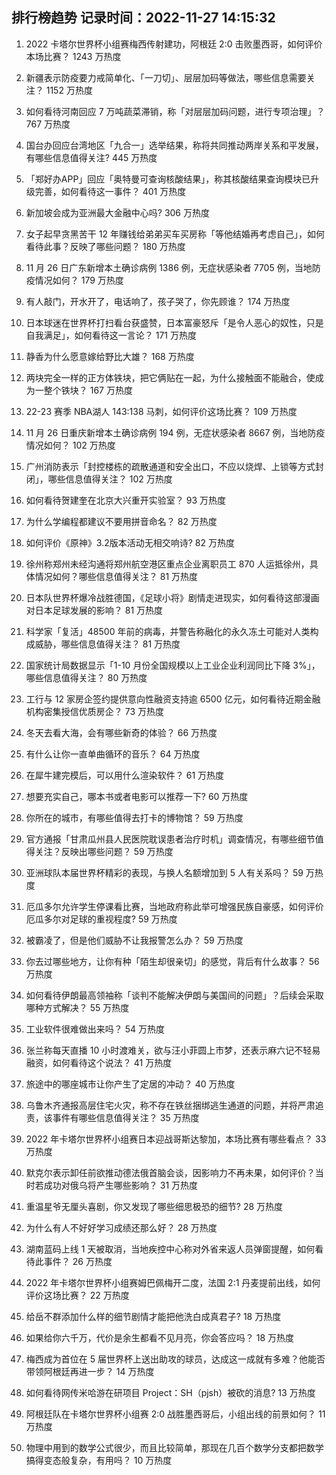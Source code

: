
## 排行榜趋势 记录时间：2022-11-27 14:15:32
  
  1. 2022 卡塔尔世界杯小组赛梅西传射建功，阿根廷 2:0 击败墨西哥，如何评价本场比赛？ 1243 万热度
    
  2. 新疆表示防疫要力戒简单化、「一刀切」、层层加码等做法，哪些信息需要关注？ 1152 万热度
    
  3. 如何看待河南回应 7 万吨蔬菜滞销，称「对层层加码问题，进行专项治理」？ 767 万热度
    
  4. 国台办回应台湾地区「九合一」选举结果，称将共同推动两岸关系和平发展，有哪些信息值得关注? 445 万热度
    
  5. 「郑好办APP」回应「奥特曼可查询核酸结果」，称其核酸结果查询模块已升级完善，如何看待这一事件？ 401 万热度
    
  6. 新加坡会成为亚洲最大金融中心吗? 306 万热度
    
  7. 女子起早贪黑苦干 12 年赚钱给弟弟买车买房称「等他结婚再考虑自己」，如何看待此事？反映了哪些问题？ 180 万热度
    
  8. 11 月 26 日广东新增本土确诊病例 1386 例，无症状感染者 7705 例，当地防疫情况如何？ 179 万热度
    
  9. 有人敲门，开水开了，电话响了，孩子哭了，你先顾谁？ 174 万热度
    
  10. 日本球迷在世界杯打扫看台获盛赞，日本富豪怒斥「是令人恶心的奴性，只是自我满足」，如何看待这一言论？ 171 万热度
    
  11. 静香为什么愿意嫁给野比大雄？ 168 万热度
    
  12. 两块完全一样的正方体铁块，把它俩贴在一起，为什么接触面不能融合，使成为一整个铁块？ 167 万热度
    
  13. 22-23 赛季 NBA湖人 143:138 马刺，如何评价这场比赛？ 109 万热度
    
  14. 11 月 26 日重庆新增本土确诊病例 194 例，无症状感染者 8667 例，当地防疫情况如何？ 102 万热度
    
  15. 广州消防表示「封控楼栋的疏散通道和安全出口，不应以烧焊、上锁等方式封闭」，哪些信息值得关注？ 102 万热度
    
  16. 如何看待贺建奎在北京大兴重开实验室？ 93 万热度
    
  17. 为什么学编程都建议不要用拼音命名？ 82 万热度
    
  18. 如何评价《原神》3.2版本活动无相交响诗? 82 万热度
    
  19. 徐州称郑州未经沟通将郑州航空港区重点企业离职员工 870 人运抵徐州，具体情况如何？哪些信息值得关注？ 81 万热度
    
  20. 日本队世界杯爆冷战胜德国，《足球小将》剧情走进现实，如何看待这部漫画对日本足球发展的影响？ 81 万热度
    
  21. 科学家「复活」48500 年前的病毒，并警告称融化的永久冻土可能对人类构成威胁，哪些信息值得关注？ 81 万热度
    
  22. 国家统计局数据显示「1-10 月份全国规模以上工业企业利润同比下降 3%」，哪些信息值得关注？ 80 万热度
    
  23. 工行与 12 家房企签约提供意向性融资支持逾 6500 亿元，如何看待近期金融机构密集授信优质房企？ 73 万热度
    
  24. 冬天去看大海，会有哪些新奇的体验？ 66 万热度
    
  25. 有什么让你一直单曲循环的音乐？ 64 万热度
    
  26. 在犀牛建完模后，可以用什么渲染软件？ 61 万热度
    
  27. 想要充实自己，哪本书或者电影可以推荐一下? 60 万热度
    
  28. 你所在的城市，有哪些值得去打卡的博物馆？ 59 万热度
    
  29. 官方通报「甘肃瓜州县人民医院耽误患者治疗时机」调查情况，有哪些细节值得关注？反映出哪些问题？ 59 万热度
    
  30. 亚洲球队本届世界杯精彩的表现，与换人名额增加到 5 人有关系吗？ 59 万热度
    
  31. 厄瓜多尔允许学生停课看比赛，当地政府称此举可增强民族自豪感，如何评价厄瓜多尔对足球的重视程度? 59 万热度
    
  32. 被霸凌了，但是他们威胁不让我报警怎么办？ 59 万热度
    
  33. 你去过哪些地方，让你有种「陌生却很亲切」的感觉，背后有什么故事？ 56 万热度
    
  34. 如何看待伊朗最高领袖称「谈判不能解决伊朗与美国间的问题」？后续会采取哪种方式解决？ 55 万热度
    
  35. 工业软件很难做出来吗？ 54 万热度
    
  36. 张兰称每天直播 10 小时渡难关，欲与汪小菲圆上市梦，还表示麻六记不轻易融资，如何看待这个说法？ 41 万热度
    
  37. 旅途中的哪座城市让你产生了定居的冲动？ 40 万热度
    
  38. 乌鲁木齐通报高层住宅火灾，称不存在铁丝捆绑逃生通道的问题，并将严肃追责，该事件有哪些信息值得关注？ 35 万热度
    
  39. 2022 年卡塔尔世界杯小组赛日本迎战哥斯达黎加，本场比赛有哪些看点？ 33 万热度
    
  40. 默克尔表示卸任前欲推动德法俄首脑会谈，因影响力不再未果，如何评价？当时若成功对俄乌将产生哪些影响？ 31 万热度
    
  41. 重温星爷无厘头喜剧，你又发现了哪些细思极恐的细节? 28 万热度
    
  42. 为什么有人不好好学习成绩还那么好？ 28 万热度
    
  43. 湖南蓝码上线 1 天被取消，当地疾控中心称对外省来返人员弹窗提醒，如何看待此事件？ 26 万热度
    
  44. 2022 年卡塔尔世界杯小组赛姆巴佩梅开二度，法国 2:1 丹麦提前出线，如何评价这场比赛？ 22 万热度
    
  45. 给岳不群添加什么样的细节剧情才能把他洗白成真君子? 18 万热度
    
  46. 如果给你六千万，代价是余生都看不见月亮，你会答应吗？ 18 万热度
    
  47. 梅西成为首位在 5 届世界杯上送出助攻的球员，达成这一成就有多难？他能否带领阿根廷再进一步？ 14 万热度
    
  48. 如何看待网传米哈游在研项目 Project：SH（pjsh）被砍的消息? 13 万热度
    
  49. 阿根廷队在卡塔尔世界杯小组赛 2:0 战胜墨西哥后，小组出线的前景如何？ 11 万热度
    
  50. 物理中用到的数学公式很少，而且比较简单，那现在几百个数学分支都把数学搞得变态般复杂，有用吗？ 10 万热度
    